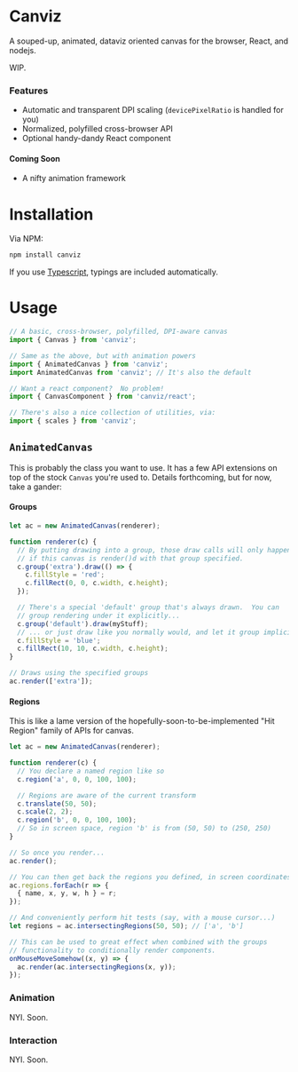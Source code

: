 # Canviz

A souped-up, animated, dataviz oriented canvas for the browser, React,
and nodejs.

WIP.

### Features

 * Automatic and transparent DPI scaling (`devicePixelRatio` is handled for you)
 * Normalized, polyfilled cross-browser API
 * Optional handy-dandy React component

#### Coming Soon

 * A nifty animation framework

# Installation

Via NPM:

```bash
npm install canviz
```

If you use [Typescript](https://www.typescriptlang.org/), typings are
included automatically.

# Usage

```javascript
// A basic, cross-browser, polyfilled, DPI-aware canvas
import { Canvas } from 'canviz';

// Same as the above, but with animation powers
import { AnimatedCanvas } from 'canviz';
import AnimatedCanvas from 'canviz'; // It's also the default

// Want a react component?  No problem!
import { CanvasComponent } from 'canviz/react';

// There's also a nice collection of utilities, via:
import { scales } from 'canviz';
```

## `AnimatedCanvas`

This is probably the class you want to use.  It has a few API extensions
on top of the stock `Canvas` you're used to.  Details forthcoming, but for
now, take a gander:

#### Groups

```javascript
let ac = new AnimatedCanvas(renderer);

function renderer(c) {
  // By putting drawing into a group, those draw calls will only happen
  // if this canvas is render()d with that group specified.
  c.group('extra').draw(() => {
    c.fillStyle = 'red';
    c.fillRect(0, 0, c.width, c.height);
  });

  // There's a special 'default' group that's always drawn.  You can
  // group rendering under it explicitly...
  c.group('default').draw(myStuff);
  // ... or just draw like you normally would, and let it group implicitly.
  c.fillStyle = 'blue';
  c.fillRect(10, 10, c.width, c.height);
}

// Draws using the specified groups
ac.render(['extra']);
```

#### Regions

This is like a lame version of the hopefully-soon-to-be-implemented "Hit Region"
family of APIs for canvas.

```javascript
let ac = new AnimatedCanvas(renderer);

function renderer(c) {
  // You declare a named region like so
  c.region('a', 0, 0, 100, 100);

  // Regions are aware of the current transform
  c.translate(50, 50);
  c.scale(2, 2);
  c.region('b', 0, 0, 100, 100);
  // So in screen space, region 'b' is from (50, 50) to (250, 250)
}

// So once you render...
ac.render();

// You can then get back the regions you defined, in screen coordinates
ac.regions.forEach(r => {
  { name, x, y, w, h } = r;
});

// And conveniently perform hit tests (say, with a mouse cursor...)
let regions = ac.intersectingRegions(50, 50); // ['a', 'b']

// This can be used to great effect when combined with the groups
// functionality to conditionally render components.
onMouseMoveSomehow((x, y) => {
  ac.render(ac.intersectingRegions(x, y));
});

```

### Animation

NYI.  Soon.

### Interaction

NYI.  Soon.
